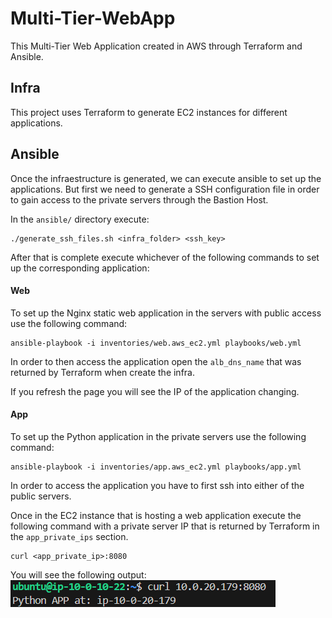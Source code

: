 # Multi-Tier-WebApp
This Multi-Tier Web Application created in AWS through Terraform and Ansible. 

## Infra
This project uses Terraform to generate EC2 instances for different applications. 


## Ansible
Once the infraestructure is generated, we can execute ansible to set up the applications. But first we need to generate a SSH configuration file in order to gain access to the private servers through the Bastion Host.

In the `ansible/` directory execute:
```
./generate_ssh_files.sh <infra_folder> <ssh_key>
```

After that is complete execute whichever of the following commands to set up the corresponding application:

#### Web
To set up the Nginx static web application in the servers with public access use the following command:
```
ansible-playbook -i inventories/web.aws_ec2.yml playbooks/web.yml
```

In order to then access the application open the `alb_dns_name` that was returned by Terraform when create the infra.

If you refresh the page you will see the IP of the application changing.


#### App
To set up the Python application in the private servers use the following command:
```
ansible-playbook -i inventories/app.aws_ec2.yml playbooks/app.yml
```

In order to access the application you have to first ssh into either of the public servers.

Once in the EC2 instance that is hosting a web application execute the following command with a private server IP that is returned by Terraform in the `app_private_ips` section.

```
curl <app_private_ip>:8080
```

You will see the following output:![Python App Output](images/python_output.png)